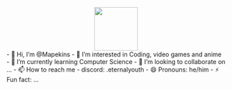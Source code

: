 <div id="header" align="center">
  <img src="https://media.giphy.com/media/M9gbBd9nbDrOTu1Mqx/giphy.gif" width="100"/>
</div>
- 👋 Hi, I’m @Mapekins
- 👀 I’m interested in Coding, video games and anime
- 🌱 I’m currently learning Computer Science
- 💞️ I’m looking to collaborate on ...
- 📫 How to reach me - discord: .eternalyouth
- 😄 Pronouns: he/him
- ⚡ Fun fact: ...

<!---
Mapekins/Mapekins is a ✨ special ✨ repository because its `README.md` (this file) appears on your GitHub profile.
You can click the Preview link to take a look at your changes.
--->
